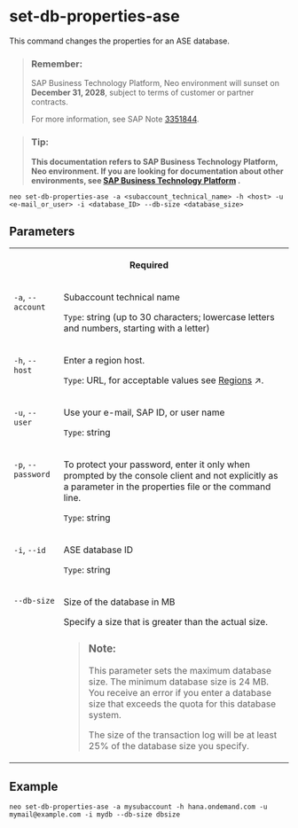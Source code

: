 <!-- loio5b6f21011d074043a8e1c697e0129678 -->

# set-db-properties-ase

This command changes the properties for an ASE database.



> ### Remember:  
> SAP Business Technology Platform, Neo environment will sunset on **December 31, 2028**, subject to terms of customer or partner contracts.
> 
> For more information, see SAP Note [3351844](https://me.sap.com/notes/3351844).

> ### Tip:  
> **This documentation refers to SAP Business Technology Platform, Neo environment. If you are looking for documentation about other environments, see [SAP Business Technology Platform](https://help.sap.com/docs/btp/sap-business-technology-platform/sap-business-technology-platform?version=Cloud) .**



```
neo set-db-properties-ase -a <subaccount_technical_name> -h <host> -u <e-mail_or_user> -i <database_ID> --db-size <database_size>

```



## Parameters


<table>
<tr>
<th valign="top" colspan="2">

Required

</th>
</tr>
<tr>
<td valign="top">

`-a`, `--account`

</td>
<td valign="top">

Subaccount technical name

`Type`: string \(up to 30 characters; lowercase letters and numbers, starting with a letter\)

</td>
</tr>
<tr>
<td valign="top">

`-h`, `--host`

</td>
<td valign="top">

Enter a region host.

`Type`: URL, for acceptable values see [Regions](https://help.sap.com/viewer/65de2977205c403bbc107264b8eccf4b/Cloud/en-US/350356d1dc314d3199dca15bd2ab9b0e.html "You can deploy applications in different regions. Each region represents a geographical location (for example, Europe, US East) where applications, data, or services are hosted.") :arrow_upper_right:.

</td>
</tr>
<tr>
<td valign="top">

`-u`, `--user`

</td>
<td valign="top">

Use your e-mail, SAP ID, or user name

`Type`: string

</td>
</tr>
<tr>
<td valign="top">

`-p`, `--password`

</td>
<td valign="top">

To protect your password, enter it only when prompted by the console client and not explicitly as a parameter in the properties file or the command line.

`Type`: string

</td>
</tr>
<tr>
<td valign="top">

`-i`, `--id`

</td>
<td valign="top">

ASE database ID

`Type`: string

</td>
</tr>
<tr>
<td valign="top">

`--db-size`

</td>
<td valign="top">

Size of the database in MB

Specify a size that is greater than the actual size.

> ### Note:  
> This parameter sets the maximum database size. The minimum database size is 24 MB. You receive an error if you enter a database size that exceeds the quota for this database system.
> 
> The size of the transaction log will be at least 25% of the database size you specify.



</td>
</tr>
</table>



## Example

```
neo set-db-properties-ase -a mysubaccount -h hana.ondemand.com -u mymail@example.com -i mydb --db-size dbsize
```

